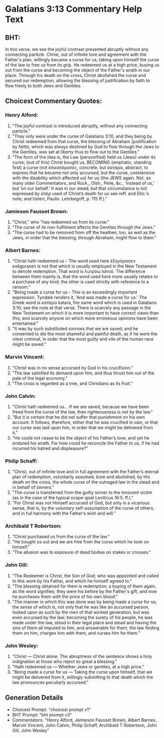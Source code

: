 # Galatians 3:13 Commentary Help Text

## BHT:
In this verse, we see the joyful contrast presented abruptly without any connecting particle. Christ, out of infinite love and agreement with the Father's plan, willingly became a curse for us, taking upon himself the curse of the law to free us from its grip. He redeemed us at a high price, buying us out from the curse and becoming the object of the Father's wrath in our place. Through his death on the cross, Christ abolished the curse and secured our redemption, allowing the blessing of justification by faith to flow freely to both Jews and Gentiles.

## Choicest Commentary Quotes:
### Henry Alford:
1. "The joyful contrast is introduced abruptly, without any connecting particle."
2. "They only were under the curse of Galatians 3:10, and they being by Christ redeemed from that curse, the blessing of Abraham (justification by faith), which was always destined by God to flow through the Jews to the Gentiles, was set at liberty thus to flow out to the Gentiles."
3. "The form of the idea is, the Law (personified) held us (Jews) under its curse; (out of this) Christ bought us, BECOMING (emphatic, standing first) a curse (not ἐπικατάρατος, concrete, but κατάρα, abstract, to express that he became not only accursed, but the curse, coextensive with the disability which affected us) for us (the JEWS again. Not, as many older Commentators, and Rück., Olsh., Peile, &c., ‘instead of us,’ but ‘on our behalf.’ It was in our stead; but that circumstance is not expressed by ὑπέρ used of Christ’s death for us see reff. and Ellic.’s note; and Usteri, Paulin. Lehrbegriff, p. 115 ff.)."

### Jamieson Fausset Brown:
1. "Christ," who "has redeemed us from its curse."
2. "The curse of its non-fulfilment affects the Gentiles through the Jews."
3. "The curse had to be removed from off the heathen, too, as well as the Jews, in order that the blessing, through Abraham, might flow to them."

### Albert Barnes:
1. "Christ hath redeemed us - The word used here ἐξηγόρασεν exēgorasen is not that which is usually employed in the New Testament to denote redemption. That word is λυτρόω lutroō. The difference between them mainly is, that the word used here more usually relates to a purchase of any kind; the other is used strictly with reference to a ransom."
2. "Being made a curse for us - This is an exceedingly important expression. Tyndale renders it, 'And was made a curse for us.' The Greek word is κατάρα katara, the same word which is used in Galatians 3:10; see the note at that verse. There is scarcely any passage in the New Testament on which it is more important to have correct views than this; and scarcely anyone on which more erroneous opinions have been entertained."
3. "It was by such substituted sorrows that we are saved; and he consented to die the most shameful and painful death, as if he were the vilest criminal, in order that the most guilty and vile of the human race might be saved."

### Marvin Vincent:
1. "Christ was in no sense accursed by God in his crucifixion."
2. "The law satisfied its demand upon him, and thus thrust him out of the pale of the legal economy."
3. "The cross is regarded as a tree, and Christians as its fruit."

### John Calvin:
1. "Christ hath redeemed us... If we are saved, because we have been freed from the curse of the law, then righteousness is not by the law."
2. "But it is certain that he did not suffer that punishment on his own account. It follows, therefore, either that he was crucified in vain, or that our curse was laid upon him, in order that we might be delivered from it."
3. "He could not cease to be the object of his Father’s love, and yet he endured his wrath. For how could he reconcile the Father to us, if he had incurred his hatred and displeasure?"

### Philip Schaff:
1. "Christ, out of infinite love and in full agreement with the Father’s eternal plan of redemption, voluntarily assumed, bore and abolished, by His death on the cross, the whole curse of the outraged law in the stead and in behalf of sinners."
2. "The curse is transferred from the guilty sinner to the innocent victim (as in the case of the typical scape-goat Leviticus 16:5. ff.)."
3. "For Christ was not Himself accursed of God, but only in a vicarious sense, that is, by the voluntary self-assumption of the curse of others, and in full harmony with the Father’s wish and will."

### Archibald T Robertson:
1. "Christ purchased us from the curse of the law." 
2. "He bought us out and we are free from the curse which he took on himself." 
3. "The allusion was to exposure of dead bodies on stakes or crosses."

### John Gill:
1. "The Redeemer is Christ, the Son of God; who was appointed and called to this work by his Father, and which he himself agreed to."
2. "The blessing obtained for them is redemption; a buying of them again, as the word signifies; they were his before by the Father's gift, and now he purchases them with the price of his own blood."
3. "The manner in which this was done was by being made a curse for us; the sense of which is, not only that he was like an accursed person, looked upon as such by the men of that wicked generation, but was even accursed by the law; becoming the surety of his people, he was made under the law, stood in their legal place and stead and having the sins of them all imputed to him, and answerable for them, the law finding them on him, charges him with them, and curses him for them."

### John Wesley:
1. "Christ — Christ alone. The abruptness of the sentence shows a holy indignation at those who reject so great a blessing."
2. "Hath redeemed us — Whether Jews or gentiles, at a high price."
3. "Being made a curse for us — Taking the curse upon himself, that we might be delivered from it, willingly submitting to that death which the law pronounces peculiarly accursed."


## Generation Details
- Choicest Prompt: "choicest prompt v1"
- BHT Prompt: "bht prompt v3"
- Commentators: "Henry Alford, Jamieson Fausset Brown, Albert Barnes, Marvin Vincent, John Calvin, Philip Schaff, Archibald T Robertson, John Gill, John Wesley"

